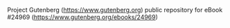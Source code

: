 Project Gutenberg (https://www.gutenberg.org) public repository for eBook #24969 (https://www.gutenberg.org/ebooks/24969)
